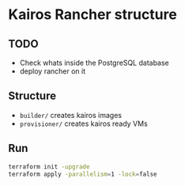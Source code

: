 # Kairos Rancher structure

## TODO

- Check whats inside the PostgreSQL database
- deploy rancher on it

## Structure

- `builder/` creates kairos images
- `provisioner/` creates kairos ready VMs

## Run

```bash
terraform init -upgrade
terraform apply -parallelism=1 -lock=false
```

